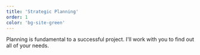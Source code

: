```yaml
---
title: 'Strategic Planning'
order: 1
color: 'bg-site-green'
---
```

Planning is fundamental to a successful project. I'll work with you to find out all of your needs.
